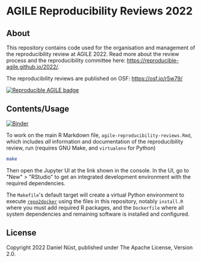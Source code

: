 # AGILE Reproducibility Reviews 2022

## About

This repository contains code used for the organisation and management of the reproducibility review at AGILE 2022.
Read more about the review process and the reproducibility committee here: https://reproducible-agile.github.io/2022/.

The reproducibility reviews are published on OSF: <https://osf.io/r5w79/>

[![Reproducible AGILE badge](https://raw.githubusercontent.com/reproducible-agile/reproducible-agile.github.io/master/public/images/badge/AGILE-reproducible-badge_square.png)](https://reproducible-agile.github.io/)

## Contents/Usage

[![Binder](https://mybinder.org/badge_logo.svg)](https://mybinder.org/v2/gh/reproducible-agile/reviews-2022/HEAD)

To work on the main R Markdown file, `agile-reproducibility-reviews.Rmd`, which includes _all_ information and documentation of the reproducibility review, run (requires GNU Make, and `virtualenv` for Python)

```bash
make
```

Then open the Jupyter UI at the link shown in the console.
In the UI, go to "New" > "RStudio" to get an integrated development environment with the required dependencies.

The `Makefile`'s default target will create a virtual Python environment to execute [`repo2docker`](https://repo2docker.readthedocs.io/) using the files in this repository, notably `install.R` where you must add required R packages, and the `Dockerfile` where all system dependencies and remaining software is installed and configured.

## License

Copyright 2022 Daniel Nüst, published under The Apache License, Version 2.0.
